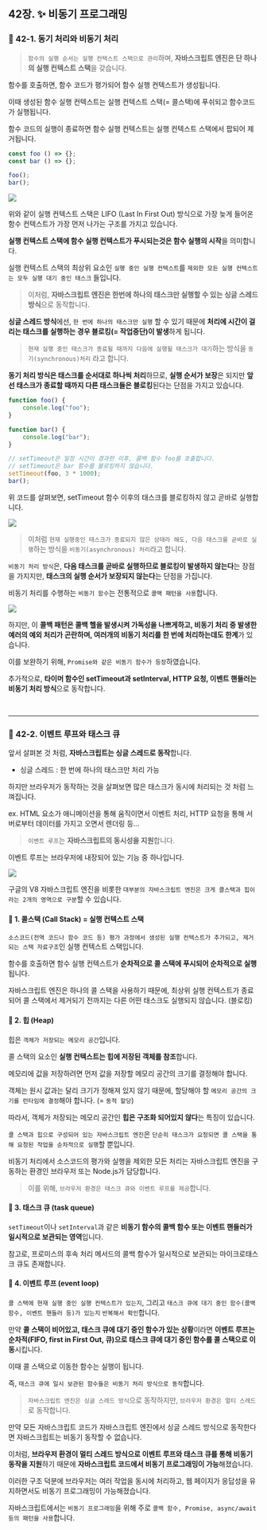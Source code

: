 ## 42장. ✨ 비동기 프로그래밍

### 📌 42-1. 동기 처리와 비동기 처리

> `함수의 실행 순서는 실행 컨텍스트 스택으로 관리`하며, **자바스크립트 엔진은 단 하나의 실행 컨텍스트 스택**을 갖습니다.

함수를 호출하면, 함수 코드가 평가되어 함수 실행 컨텍스트가 생성됩니다.

이때 생성된 함수 실행 컨텍스트는 실행 컨텍스트 스택(= 콜스택)에 푸쉬되고 함수코드가 실행됩니다.

함수 코드의 실행이 종료하면 함수 실행 컨텍스트는 실행 컨텍스트 스택에서 팝되어 제거됩니다.

```js
const foo () => {};
const bar () => {};

foo();
bar();
```

![](https://velog.velcdn.com/images/ninto_2/post/b3129d02-5de0-4ecd-b37a-9fb2557fe7c2/image.png)

위와 같이 실행 컨텍스트 스택은 LIFO (Last In First Out) 방식으로 가장 늦게 들어온 함수 컨텍스트가 가장 먼저 나가는 구조를 가지고 있습니다.

**실행 컨텍스트 스택에 함수 실행 컨텍스트가 푸시되는것은 함수 실행의 시작**을 의미합니다.

실행 컨텍스트 스택의 최상위 요소인 `실행 중인 실행 컨텍스트`를 `제외한 모든 실행 컨텍스트는 모두 실행 대기 중인 태스크` 들입니다.

> 이처럼, **자바스크립트 엔진은 한번에 하나의 태스크만 실행할 수 있는 싱글 스레드 방식**으로 동작합니다.

**싱글 스레드 방식**에선, `한 번에 하나의 태스크만 실행` 할 수 있기 때문에 **처리에 시간이 걸리는 태스크를 실행하는 경우 블로킹(= 작업중단)이 발생**하게 됩니다.

> `현재 실행 중인 태스크가 종료될 때까지 다음에 실행될 태스크가 대기`하는 방식을 `동기(synchronous)처리` 라고 합니다.

**동기 처리 방식은 태스크를 순서대로 하나씩 처리**하므로, **실행 순서가 보장**은 되지만 **앞선 태스크가 종료할 때까지 다른 태스크들은 블로킹**된다는 단점을 가지고 있습니다.

```js
function foo() {
	console.log("foo");
}

function bar() {
	console.log("bar");
}

// setTimeout은 일정 시간이 경과한 이후, 콜백 함수 foo를 호출합니다.
// setTimeout은 bar 함수를 블로킹하지 않습니다.
setTimeout(foo, 3 * 1000);
bar();
```

위 코드를 살펴보면, setTimeout 함수 이후의 태스크를 블로킹하지 않고 곧바로 실행합니다.

![](https://velog.velcdn.com/images/ninto_2/post/cd909334-a78e-4dcb-a188-d4c52ccc8691/image.png)

> 이처럼 `현재 실행중인 태스크가 종료되지 않은 상태라 해도, 다음 태스크를 곧바로 실행`하는 방식을 `비동기(asynchronous) 처리`라고 합니다.

`비동기 처리 방식`은, **다음 태스크를 곧바로 실행하므로 블로킹이 발생하지 않는다**는 장점을 가지지만, **태스크의 실행 순서가 보장되지 않는다**는 단점을 가집니다.

비동기 처리를 수행하는 `비동기 함수`는 전통적으로 `콜백 패턴을 사용`합니다.

![](https://velog.velcdn.com/images/ninto_2/post/22369bf8-354a-4b18-af3b-0915ea670401/image.png)

하지만, 이 **콜백 패턴은 콜백 헬을 발생시켜 가독성을 나쁘게하고, 비동기 처리 중 발생한 예러의 예외 처리가 곤란하며, 여러개의 비동기 처리를 한 번에 처리하는데도 한계**가 있습니다.

이를 보완하기 위해, `Promise와 같은 비동기 함수가 등장`하였습니다.

추가적으로, **타이머 함수인 setTimeout과 setInterval, HTTP 요청, 이벤트 핸들러는 비동기 처리 방식**으로 동작합니다.

<br>

---

### 📌 42-2. 이벤트 루프와 태스크 큐

앞서 살펴본 것 처럼, **자바스크립트는 싱글 스레드로 동작**합니다.

- 싱글 스레드 : 한 번에 하나의 태스크만 처리 가능

하지만 브라우저가 동작하는 것을 살펴보면 많은 태스크가 동시에 처리되는 것 처럼 느껴집니다.

ex. HTML 요소가 애니메이션을 통해 움직이면서 이벤트 처리, HTTP 요청을 통해 서버로부터 데이터를 가지고 오면서 렌더링 등...

> `이벤트 루프`는 **자바스크립트의 동시성을 지원**합니다.

이벤트 루프는 브라우저에 내장되어 있는 기능 중 하나입니다.

![](https://velog.velcdn.com/images/ninto_2/post/ab2951d5-def5-418d-880d-7dfceb6eace6/image.png)

구글의 V8 자바스크립트 엔진을 비롯한 `대부분의 자바스크립트 엔진은 크게 콜스택과 힙이라는 2개의 영역으로 구분`할 수 있습니다.

#### 🔎 1. 콜스택 (Call Stack) = 실행 컨텍스트 스택

`소스코드(전역 코드나 함수 코드 등) 평가 과정에서 생성된 실행 컨텍스트가 추가되고, 제거되는 스택 자료구조`인 실행 컨텍스트 스택입니다.

함수를 호출하면 함수 실행 컨텍스트가 **순차적으로 콜 스택에 푸시되어 순차적으로 실행**됩니다.

자바스크립트 엔진은 하나의 콜 스택을 사용하기 때문에, 최상위 실행 컨텍스트가 종료되어 콜 스택에서 제거되기 전까지는 다른 어떤 태스크도 실행되지 않습니다. (블로킹)

#### 🔎 2. 힙 (Heap)

힙은 `객체가 저장되는 메모리 공간`입니다.

콜 스택의 요소인 **실행 컨텍스트는 힙에 저장된 객체를 참조**합니다.

메모리에 값을 저장하려면 먼저 값을 저장할 메모리 공간의 크기를 결정해야 합니다.

객체는 원시 값과는 달리 크기가 정해져 있지 않기 때문에, 할당해야 할 `메모리 공간의 크기를 런타임에 결정`해야 합니다. (= `동적 할당`)

따라서, 객체가 저장되는 메모리 공간인 **힙은 구조화 되어있지 않다**는 특징이 있습니다.

`콜 스택과 힙으로 구성되어 있는 자바스크립트 엔진`은 `단순히 태스크가 요청되면 콜 스택을 통해 요청된 작업을 순차적으로 실행`할 뿐입니다.

비동기 처리에서 소스코드의 평가와 실행을 제외한 모든 처리는 자바스크립트 엔진을 구동하는 환경인 브라우저 또는 Node.js가 담당합니다.

> 이를 위해, `브라우저 환경은 태스크 큐와 이벤트 루프를 제공`합니다.

#### 🔎 3. 태스크 큐 (task queue)

`setTimeout`이나 `setInterval`과 같은 **비동기 함수의 콜백 함수 또는 이벤트 핸들러가 일시적으로 보관되는 영역**입니다.

참고로, 프로미스의 후속 처리 메서드의 콜백 함수가 일시적으로 보관되는 마이크로태스크 큐도 존재합니다.

#### 🔎 4. 이벤트 루프 (event loop)

`콜 스택에 현재 실행 중인 실행 컨텍스트가 있는지`, 그리고 `태스크 큐에 대기 중인 함수(콜백 함수, 이벤트 핸들러 등)가 있는지` `반복해서 확인`합니다.

만약 **콜 스택이 비어있고, 태스크 큐에 대기 중인 함수가 있는 상황**이라면 **이벤트 루프는 순차적(FIFO, first in First Out, 큐)으로 태스크 큐에 대기 중인 함수를 콜 스택으로 이동**시킵니다.

이때 콜 스택으로 이동한 함수는 실행이 됩니다.

즉, `태스크 큐에 일시 보관된 함수들은 비동기 처리 방식으로 동작`합니다.

> `자바스크립트 엔진은 싱글 스레드 방식`으로 동작하지만, `브라우저 환경은 멀티 스레드`로 동작합니다.

만약 모든 자바스크립트 코드가 자바스크립트 엔진에서 싱글 스레드 방식으로 동작한다면 자바스크립트는 비동기 동작할 수 없습니다.

이처럼, **브라우저 환경이 멀티 스레드 방식으로 이벤트 루프와 태스크 큐를 통해 비동기 동작을 지원**하기 때문에 **자바스크립트 코드에서 비동기 프로그래밍이 가능**해졌습니다.

이러한 구조 덕분에 브라우저는 여러 작업을 동시에 처리하고, 웹 페이지가 응답성을 유지하면서도 비동기 프로그래밍이 가능해졌습니다.

자바스크립트에서는 `비동기 프로그래밍`을 위해 주로 `콜백 함수, Promise, async/await 등의 패턴을 사용`합니다.
